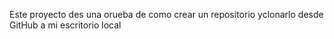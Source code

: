 Este proyecto des una orueba de como crear un repositorio yclonarlo desde GitHub a mi escritorio local
